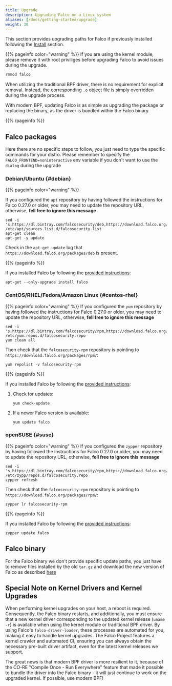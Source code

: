 ```yaml
---
title: Upgrade
description: Upgrading Falco on a Linux system
aliases: [/docs/getting-started/upgrade]
weight: 30
---
```


This section provides upgrading paths for Falco if previously installed following the [Install](../installation/) section.

{{% pageinfo color="warning" %}}
If you are using the kernel module, please remove it with root priviliges before upgrading Falco to avoid issues during the upgrade.

```bash
rmmod falco
```

When utilizing the traditional BPF driver, there is no requirement for explicit removal. Instead, the corresponding `.o` object file is simply overridden during the upgrade process.

With modern BPF, updating Falco is as simple as upgrading the package or replacing the binary, as the driver is bundled within the Falco binary.

{{% /pageinfo %}}

## Falco packages

Here there are no specific steps to follow, you just need to type the specific commands for your distro. Please remember to specify the `FALCO_FRONTEND=noninteractive` env variable if you don't want to use the `dialog` during the upgrade

### Debian/Ubuntu {#debian}

{{% pageinfo color="warning" %}}

If you configured the `apt` repository by having followed the instructions for Falco 0.27.0 or older, you may need to update the repository URL, otherwise, **fell free to ignore this message**

```shell
sed -i 's,https://dl.bintray.com/falcosecurity/deb,https://download.falco.org/packages/deb,' /etc/apt/sources.list.d/falcosecurity.list
apt-get clean
apt-get -y update
```

Check in the `apt-get update` log that `https://download.falco.org/packages/deb` is present.

{{% /pageinfo %}}

If you installed Falco by following the [provided instructions](../installation/#installation-details):

```shell
apt-get --only-upgrade install falco
```

### CentOS/RHEL/Fedora/Amazon Linux {#centos-rhel}

{{% pageinfo color="warning" %}}
If you configured the `yum` repository by having followed the instructions for Falco 0.27.0 or older, you may need to update the repository URL, otherwise, **fell free to ignore this message**

```shell
sed -i 's,https://dl.bintray.com/falcosecurity/rpm,https://download.falco.org/packages/rpm,' /etc/yum.repos.d/falcosecurity.repo
yum clean all
```

Then check that the `falcosecurity-rpm` repository is pointing to `https://download.falco.org/packages/rpm/`:

```shell
yum repolist -v falcosecurity-rpm
```

{{% /pageinfo %}}

If you installed Falco by following the [provided instructions](../installation/#centos-rhel):

1. Check for updates:

    ```shell
    yum check-update
    ```

2. If a newer Falco version is available:

    ```shell
    yum update falco
    ```

### openSUSE {#suse}

{{% pageinfo color="warning" %}}
If you configured the `zypper` repository by having followed the instructions for Falco 0.27.0 or older, you may need to update the repository URL, otherwise, **fell free to ignore this message**

```shell
sed -i 's,https://dl.bintray.com/falcosecurity/rpm,https://download.falco.org/packages/rpm,' /etc/zypp/repos.d/falcosecurity.repo
zypper refresh
```

Then check that the `falcosecurity-rpm` repository is pointing to `https://download.falco.org/packages/rpm/`:

```shell
zypper lr falcosecurity-rpm
```

{{% /pageinfo %}}

If you installed Falco by following the [provided instructions](../installation/#suse):

```shell
zypper update falco
```

## Falco binary

For the Falco binary we don't provide specific update paths, you just have to remove files installed by the old `tar.gz` and download the new version of Falco as described [here](../installation/#falco-binary)

## Special Note on Kernel Drivers and Kernel Upgrades

When performing kernel upgrades on your host, a reboot is required. Consequently, the Falco binary restarts, and additionally, you must ensure that a new kernel driver corresponding to the updated kernel release (`uname -r`) is available when using the kernel module or traditional BPF driver. By using Falco's `falco-driver-loader`, these processes are automated for you, making it easy to handle kernel upgrades. The Falco Project features a kernel crawler and automated CI, ensuring you can always obtain the necessary pre-built driver artifact, even for the latest kernel releases we support.

The great news is that modern BPF driver is more resilient to it, because of the CO-RE "Compile Once - Run Everywhere" feature that made it possible to bundle the driver into the Falco binary - it will just continue to work on the upgraded kernel. If possible, use modern BPF!
